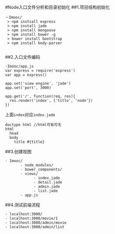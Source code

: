 #Node入口文件分析和目录初始化
##1.项目结构初始化
 
 ``` 
－Imooc/   
  > npm instsall express
  > npm install jade
  > npm install mongoose
  > npm install bower -g
  > bower install bootstrap
  > npm install body-parser
  
  ```
  
##2.入口文件编码

```
-Imooc/app.js
var express = require('express')
var app = express()

app.set('view engine', 'jade')
app.set('port', 3000)

app.get('/', function(req, res){
  res.render('index', {'title', 'node'})
})
```

上面`index`对应`index.jade`

```
doctype html //html可有可无
html
  head
  body
    title #{title}
```

##3.创建视图
```
- Imooc/
       - node_modules/
       - bower_components/
       - views/
       		 - index.jade
       		 - detail.jade
       		 - admin.jade
       		 - list.jade
       - app.js
```

##4.测试前端流程
```
- localhost:3000/ 
- localhost:3000/movie/1
- localhost:3000/admin/movie
- localhost:3000/admin/list
```